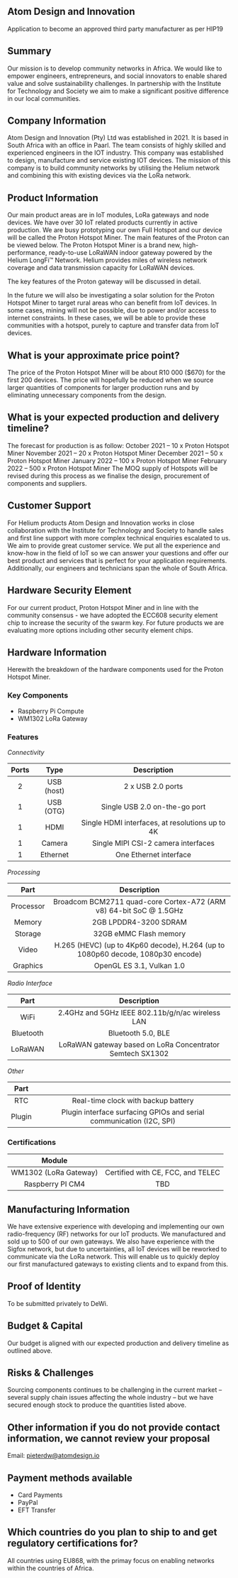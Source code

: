 ## Atom Design and Innovation

Application to become an approved third party manufacturer as per HIP19

## Summary

Our mission is to develop community networks in Africa. We would like to empower engineers, entrepreneurs, and social innovators to enable shared value and solve sustainability challenges. In partnership with the Institute for Technology and Society we aim to make a significant positive difference in our local communities.

## Company Information
Atom Design and Innovation (Pty) Ltd was established in 2021. It is based in South Africa with an office in Paarl. The team consists of highly skilled and experienced engineers in the IOT industry. This company was established to design, manufacture and service existing IOT devices. The mission of this company is to build community networks by utilising the Helium network and combining this with existing devices via the LoRa network.

## Product Information
Our main product areas are in IoT modules, LoRa gateways and node devices. We have over 30 IoT related products currently in active production.
We are busy prototyping our own Full Hotspot and our device will be called the Proton Hotspot Miner. The main features of the Proton can be viewed below.
The Proton Hotspot Miner is a brand new, high-performance, ready-to-use LoRaWAN indoor gateway powered by the Helium LongFi™ Network. Helium provides miles of wireless network coverage and data transmission capacity for LoRaWAN devices. 

The key features of the Proton gateway will be discussed in detail. 

In the future we will also be investigating a solar solution for the Proton Hotspot Miner to target rural areas who can benefit from IoT devices. In some cases, mining will not be possible, due to power and/or access to internet constraints. In these cases, we will be able to provide these communities with a hotspot, purely to capture and transfer data from IoT devices.


## What is your approximate price point?

The price of the Proton Hotspot Miner will be about R10 000 ($670) for the first 200 devices. The price will hopefully be reduced when we source larger quantities of components for larger production runs and by eliminating unnecessary components from the design.

## What is your expected production and delivery timeline?

The forecast for production is as follow:
October 2021 – 10 x Proton Hotspot Miner
November 2021 – 20 x Proton Hotspot Miner
December 2021 – 50 x Proton Hotspot Miner
January 2022 – 100 x Proton Hotspot Miner
February 2022 – 500 x Proton Hotspot Miner
The MOQ supply of Hotspots will be revised during this process as we finalise the design, procurement of components and suppliers.


## Customer Support

For Helium products Atom Design and Innovation works in close collaboration with the Institute for Technology and Society to handle sales and first line support with more complex technical enquiries escalated to us. We aim to provide great customer service. We put all the experience and know-how in the field of IoT so we can answer your questions and offer our best product and services that is perfect for your application requirements. Additionally, our engineers and technicians span the whole of South Africa. 

## Hardware Security Element
For our current product, Proton Hotspot Miner and in line with the community consensus - we have adopted the ECC608 security element chip to increase the security of the swarm key. For future products we are evaluating more options including other security element chips.

## Hardware Information

Herewith the breakdown of the hardware components used for the Proton Hotspot Miner.

### Key Components
*	Raspberry Pi Compute
*	WM1302 LoRa Gateway

### Features

*Connectivity*

| Ports   |      Type     |  Description |
|:-------:|:-------------:|:------:|
| 2 |  USB (host) | 2 x USB 2.0 ports |
| 1 |    USB (OTG)   |   Single USB 2.0 on-the-go port |
| 1 | HDMI |    Single HDMI interfaces, at resolutions up to 4K |
| 1 |    Camera   |   Single MIPI CSI-2 camera interfaces |
| 1 | Ethernet |    One Ethernet interface |

*Processing*

|Part	|Description|
|:-------------:|:------:|
|Processor|	Broadcom BCM2711 quad-core Cortex-A72 (ARM v8) 64-bit SoC @ 1.5GHz|
|Memory	|2GB LPDDR4-3200 SDRAM|
|Storage	|32GB eMMC Flash memory|
|Video	|H.265 (HEVC) (up to 4Kp60 decode), H.264 (up to 1080p60 decode, 1080p30 encode) |
|Graphics	|OpenGL ES 3.1, Vulkan 1.0|

*Radio Interface*

|Part	|Description|
|:-------------:|:------:|
|WiFi	|2.4GHz and 5GHz IEEE 802.11b/g/n/ac wireless LAN|
|Bluetooth|	Bluetooth 5.0, BLE|
|LoRaWAN	|LoRaWAN gateway based on LoRa Concentrator Semtech SX1302|

*Other*

|Part	 | |
|:-------------:|:------:|
|RTC|	Real-time clock with backup battery|
|Plugin	|Plugin interface surfacing GPIOs and serial communication (I2C, SPI)|

### Certifications
|Module	|  | 
|:-------------:|:------:|
|WM1302 (LoRa Gateway)|	Certified with CE, FCC, and TELEC|
|Raspberry PI CM4|	TBD|

## Manufacturing Information
We have extensive experience with developing and implementing our own radio-frequency (RF) networks for our IoT products. We manufactured and sold up to 500 of our own gateways. We also have experience with the Sigfox network, but due to uncertainties, all IoT devices will be reworked to communicate via the LoRa network. This will enable us to quickly deploy our first manufactured gateways to existing clients and to expand from this.

## Proof of Identity
To be submitted privately to DeWi. 

## Budget & Capital
Our budget is aligned with our expected production and delivery timeline as outlined above.

## Risks & Challenges
Sourcing components continues to be challenging in the current market – several supply chain issues affecting the whole industry – but we have secured enough stock to produce the quantities listed above.

## Other information if you do not provide contact information, we cannot review your proposal
Email: pieterdw@atomdesign.io

## Payment methods available 
* Card Payments
* PayPal
* EFT Transfer

## Which countries do you plan to ship to and get regulatory certifications for?
All countries using EU868, with the primay focus on enabling networks within the countries of Africa.
 
